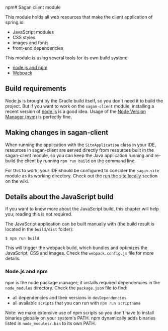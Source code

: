 npm# Sagan client module

This module holds all web resources that make the client application of spring.io:

* JavaScript modules
* CSS styles
* images and fonts
* front-end dependencies

This module is using several tools for its own build system:

* [node.js and npm](http://nodejs.org)
* [Webpack](https://webpack.js.org/)

## Build requirements

Node.js is brought by the Gradle build itself, so you don't need it to build the project.
But if you want to work on the `sagan-client` module, installing a recent version of [node.js](http://nodejs.org)
is a good idea. Usage of the [Node Version Manager (nvm)](https://github.com/nvm-sh/nvm) is perfectly fine.

## Making changes in sagan-client

When running the application with the `SiteApplication` class in your IDE, resources in sagan-client are served
directly from resources built in the sagan-client module, so you can keep the Java application running
and re-build the client by running  `npm run build` on the command line.

For this to work, your IDE should be configured to consider the `sagan-site` module as its working directory. Check out
the [run the site locally](https://github.com/spring-io/sagan/wiki/Run-the-site-locally) section on the wiki.

## Details about the JavaScript build

If you want to know more about the JavaScript build, this chapter will help you; reading this is not required.

The JavaScript application can be built manually with (the build result is located in the `build/dist` folder):

```
$ npm run build
```

This will trigger the webpack build, which bundles and optimizes the JavaScript, CSS and images.
Check the `webpack.config.js` file for more details.

### Node.js and npm

npm is the node package manager; it installs required dependencies in the `node_modules` directory.
Check the `package.json` file to find:

- all dependencies and their versions in `devDependencies`
- all available `scripts` that you can run with `npm run scriptname`

Note: we make extensive use of npm scripts so you don't have to install binaries globally on your system's PATH.
npm dynamically adds binaries listed in `node_modules/.bin` to its own PATH.
